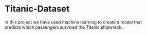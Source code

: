 # Titanic-Dataset
In this project we have used machine learning to create a model that predicts which passengers survived the Titanic shipwreck.
